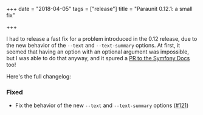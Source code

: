 +++
date = "2018-04-05"
tags = ["release"]
title = "Paraunit 0.12.1: a small fix"

+++

I had to release a fast fix for a problem introduced in the 0.12 release, due to the new behavior of the `--text` and `--text-summary` options. At first, it seemed that having an option with an optional argument was impossible, but I was able to do that anyway, and it spured a [PR to the Symfony Docs](https://github.com/symfony/symfony-docs/pull/9560https://github.com/symfony/symfony-docs/pull/9560) too!

Here's the full changelog:

### Fixed
 * Fix the behavior of the new `--text` and `--text-summary` options ([#121](https://github.com/facile-it/paraunit/pull/121))
